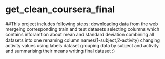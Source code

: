 # get_clean_coursera_final
##This project includes following steps:
downloading data from the web
mergeing corresponding train and test datasets
selecting columns which contains inforamtion about mean and standard deviation
combining all datasets into one
renaming column names(1-subject,2-activity)
changing activity values using labels dataset
grouping data by subject and activity and summarising their means
writing final dataset :)

